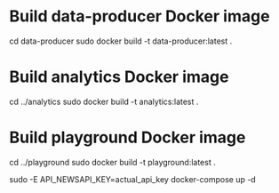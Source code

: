# Build data-producer Docker image
cd data-producer
sudo docker build -t data-producer:latest .

# Build analytics Docker image
cd ../analytics
sudo docker build -t analytics:latest .

# Build playground Docker image
cd ../playground
sudo docker build -t playground:latest .

sudo -E API_NEWSAPI_KEY=actual_api_key docker-compose up -d